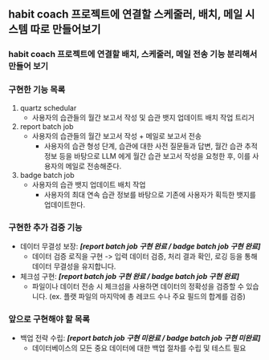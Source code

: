 ## habit coach 프로젝트에 연결할 스케줄러, 배치, 메일 시스템 따로 만들어보기
### habit coach 프로젝트에 연결할 배치, 스케줄러, 메일 전송 기능 분리해서 만들어 보기

### 구현한 기능 목록
1. quartz schedular
   - 사용자의 습관들의 월간 보고서 작성 및 습관 뱃지 업데이트 배치 작업 트리거
2. report batch job 
   - 사용자의 습관들의 월간 보고서 작성 + 메일로 보고서 전송
     - 사용자의 습관 형성 단계, 습관에 대한 사전 질문들과 답변, 월간 습관 추적 정보 등을 바탕으로 
       LLM 에게 월간 습관 보고서 작성을 요청한 후, 이를 사용자의 메일로 전송해준다.
3. badge batch job 
   - 사용자의 습관 뱃지 업데이트 배치 작업
     - 사용자의 최대 연속 습관 정보를 바탕으로 기존에 사용자가 획득한 뱃지를 업데이트한다.

### 구현한 추가 검증 기능
- 데이터 무결성 보장: ***[report batch job 구현 완료 / badge batch job 구현 완료]***
    - 데이터 검증 로직을 구현 -> 입력 데이터 검증, 처리 결과 확인, 로깅 등을 통해 데이터 무결성을 유지합니다.
- 체크섬 구현: ***[report batch job 구현 완료 / badge batch job 구현 완료]***
    - 파일이나 데이터 전송 시 체크섬을 사용하면 데이터의 정확성을 검증할 수 있습니다.
      (ex. 플랫 파일의 마지막에 총 레코드 수나 주요 필드의 합계를 검증)

### 앞으로 구현해야 할 목록
- 백업 전략 수립: ***[report batch job 구현 미완료 / badge batch job 구현 미완료]***
  - 데이터베이스의 모든 중요 데이터에 대한 백업 절차를 수립 및 테스트 필요
